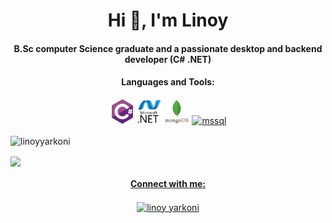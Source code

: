 <h1 align="center">Hi 👋, I'm Linoy</h1>

<h4 align="center" >B.Sc computer Science graduate and a passionate desktop and backend developer (C# .NET)</h4>

<h4 align="center">Languages and Tools:</h4>
<p align="center"> <a href="https://www.w3schools.com/cs/" target="_blank" rel="noreferrer">
  <img src="https://raw.githubusercontent.com/devicons/devicon/master/icons/csharp/csharp-original.svg" alt="csharp" width="40" height="40"/></a>
  <a href="https://dotnet.microsoft.com/" target="_blank" rel="noreferrer">
    <img src="https://raw.githubusercontent.com/devicons/devicon/master/icons/dot-net/dot-net-original-wordmark.svg" alt="dotnet" width="40" height="40"/></a>
  <a href="https://www.mongodb.com/" target="_blank" rel="noreferrer">
    <img src="https://raw.githubusercontent.com/devicons/devicon/master/icons/mongodb/mongodb-original-wordmark.svg" alt="mongodb" width="40" height="40"/></a>
  <a href="https://www.microsoft.com/en-us/sql-server" target="_blank" rel="noreferrer">
    <img src="https://www.svgrepo.com/show/303229/microsoft-sql-server-logo.svg" alt="mssql" width="40" height="40"/></a></p>

<p><img align="center" src="https://github-readme-streak-stats.herokuapp.com/?user=linoyyarkoni&" alt="linoyyarkoni" /></p>

<p><img align="center" src="![snake gif](https://github.com/LinoyYarkoni/LinoyYarkoni/blob/output/github-contribution-grid-snake.gif"/></p>
<a href=![snake gif](https://github.com/LinoyYarkoni/LinoyYarkoni/blob/output/github-contribution-grid-snake.gif)>

<h4 align="center">Connect with me:</h4>
<p align="center">
<a href="https://linkedin.com/in/linoy-yarkoni" target="blank"><img align="center" src="https://raw.githubusercontent.com/rahuldkjain/github-profile-readme-generator/master/src/images/icons/Social/linked-in-alt.svg" alt="linoy yarkoni" height="30" width="40" /></a>
</p>
